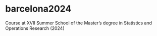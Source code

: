 # barcelona2024
Course at XVII Summer School of the Master’s degree in Statistics and Operations Research (2024)
